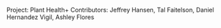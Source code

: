Project: Plant Health+
Contributors: Jeffrey Hansen, Tal Faitelson, Daniel Hernandez Vigil, Ashley Flores
